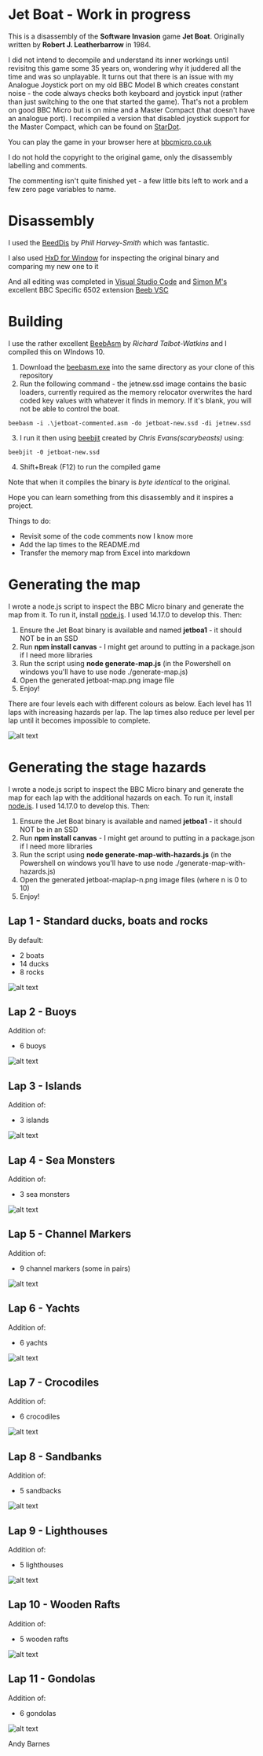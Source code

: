 # Jet Boat - Work in progress

This is a disassembly of the **Software Invasion** game **Jet Boat**.  Originally written by **Robert J. Leatherbarrow** in 1984.

I did not intend to decompile and understand its inner workings until revisitng this game some 35 years on, wondering why it juddered all the time and was so unplayable. It turns out that there is an issue with my Analogue Joystick port on my old BBC Model B which creates constant noise - the code always checks both keyboard and joystick input (rather than just switching to the one that started the game).  That's not a problem on good BBC Micro but is on mine and a Master Compact (that doesn't have an analogue port).  I recompiled a version that disabled joystick support for the Master Compact, which can be found on [StarDot](https://stardot.org.uk/forums/viewtopic.php?p=319995#p319995).

You can play the game in your browser here at [bbcmicro.co.uk](http://www.bbcmicro.co.uk/game.php?id=187)

I do not hold the copyright to the original game, only the disassembly labelling and comments.

The commenting isn't quite finished yet - a few little bits left to work and a few zero page variables to name.

# Disassembly

I used the [BeedDis](https://github.com/prime6809/BeebDis) by *Phill Harvey-Smith* which was fantastic.

I also used [HxD for Window](https://mh-nexus.de/en/hxd/) for inspecting the original binary and comparing my new one to it

And all editing was completed in [Visual Studio Code](https://code.visualstudio.com/) and [Simon M's](https://github.com/simondotm) excellent BBC Specific 6502 extension [Beeb VSC](https://marketplace.visualstudio.com/items?itemName=simondotm.beeb-vsc)

# Building

I use the rather excellent [BeebAsm](https://github.com/stardot/beebasm) by *Richard Talbot-Watkins* and I compiled this on WIndows 10.

1. Download the [beebasm.exe](https://github.com/stardot/beebasm/blob/master/beebasm.exe) into the same directory as your clone of this repository
2. Run the following command - the jetnew.ssd image contains the basic loaders, currently required as the memory relocator overwrites the hard coded key values with whatever it finds in memory.  If it's blank, you will not be able to control the boat.

```beebasm -i .\jetboat-commented.asm -do jetboat-new.ssd -di jetnew.ssd```

3. I run it then using [beebjit](https://github.com/scarybeasts/beebjit) created by *Chris Evans(scarybeasts)* using:

```beebjit -0 jetboat-new.ssd```

4. Shift+Break (F12) to run the compiled game

Note that when it compiles the binary is *byte identical* to the original.

Hope you can learn something from this disassembly and it inspires a project. 

Things to do:
- Revisit some of the code comments now I know more
- Add the lap times to the README.md
- Transfer the memory map from Excel into markdown

# Generating the map

I wrote a node.js script to inspect the BBC Micro binary and generate the map from it. To run it, install [node.js](https://nodejs.org/en/download/).  I used 14.17.0 to develop this.  Then:

1. Ensure the Jet Boat binary is available and named **jetboa1** - it should NOT be in an SSD
2. Run **npm install canvas** - I might get around to putting in a package.json if I need more libraries
3. Run the script using **node generate-map.js** (in the Powershell on windows you'll have to use node ./generate-map.js)
4. Open the generated jetboat-map.png image file
5. Enjoy!

There are four levels each with different colours as below.  Each level has 11 laps with increasing hazards per lap.  The lap times also reduce per level per lap until it becomes impossible to complete.

![alt text](https://github.com/ajgbarnes/bbc-micro-jet-boat/blob/main/jetboat-map-scheme-all.png "Jet Boat Map - All Colour Schemes Tessellated")

# Generating the stage hazards


I wrote a node.js script to inspect the BBC Micro binary and generate the map for each lap with the additional hazards on each. To run it, install [node.js](https://nodejs.org/en/download/).  I used 14.17.0 to develop this.  Then:

1. Ensure the Jet Boat binary is available and named **jetboa1** - it should NOT be in an SSD
2. Run **npm install canvas** - I might get around to putting in a package.json if I need more libraries
3. Run the script using **node generate-map-with-hazards.js** (in the Powershell on windows you'll have to use node ./generate-map-with-hazards.js)
4. Open the generated jetboat-maplap-n.png image files (where n is 0 to 10)
5. Enjoy!

## Lap 1 - Standard ducks, boats and rocks

By default:

- 2 boats
- 14 ducks
- 8 rocks

![alt text](https://github.com/ajgbarnes/bbc-micro-jet-boat/blob/main/jetboat-map-lap-0.png "Jet Boat Map - Lap 1")

## Lap 2 - Buoys

Addition of:
- 6 buoys

![alt text](https://github.com/ajgbarnes/bbc-micro-jet-boat/blob/main/jetboat-map-lap-1.png "Jet Boat Map - Lap 2")

## Lap 3 - Islands

Addition of:
- 3 islands

![alt text](https://github.com/ajgbarnes/bbc-micro-jet-boat/blob/main/jetboat-map-lap-2.png "Jet Boat Map - Lap 3")

## Lap 4 - Sea Monsters

Addition of:
- 3 sea monsters

![alt text](https://github.com/ajgbarnes/bbc-micro-jet-boat/blob/main/jetboat-map-lap-3.png "Jet Boat Map - Lap 4")

## Lap 5 - Channel Markers

Addition of:
- 9 channel markers (some in pairs)


![alt text](https://github.com/ajgbarnes/bbc-micro-jet-boat/blob/main/jetboat-map-lap-4.png "Jet Boat Map - Lap 5")

## Lap 6 - Yachts

Addition of:
- 6 yachts

![alt text](https://github.com/ajgbarnes/bbc-micro-jet-boat/blob/main/jetboat-map-lap-5.png "Jet Boat Map - Lap 6")

## Lap 7 - Crocodiles

Addition of:
- 6 crocodiles

![alt text](https://github.com/ajgbarnes/bbc-micro-jet-boat/blob/main/jetboat-map-lap-6.png "Jet Boat Map - Lap 7")

## Lap 8 - Sandbanks

Addition of:
- 5 sandbacks

![alt text](https://github.com/ajgbarnes/bbc-micro-jet-boat/blob/main/jetboat-map-lap-7.png "Jet Boat Map - Lap 8")

## Lap 9 - Lighthouses

Addition of:
- 5 lighthouses

![alt text](https://github.com/ajgbarnes/bbc-micro-jet-boat/blob/main/jetboat-map-lap-8.png "Jet Boat Map - Lap 9")

## Lap 10 - Wooden Rafts

Addition of:
- 5 wooden rafts

![alt text](https://github.com/ajgbarnes/bbc-micro-jet-boat/blob/main/jetboat-map-lap-9.png "Jet Boat Map - Lap 10")

## Lap 11 - Gondolas

Addition of:
- 6 gondolas

![alt text](https://github.com/ajgbarnes/bbc-micro-jet-boat/blob/main/jetboat-map-lap-10.png "Jet Boat Map - Lap 11")


Andy Barnes